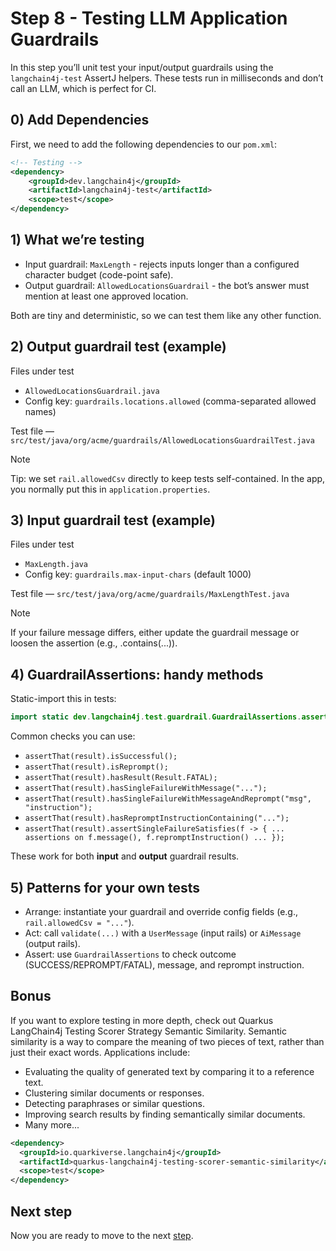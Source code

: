 # Step 8 - Testing LLM Application Guardrails

In this step you’ll unit test your input/output guardrails using the `langchain4j-test` AssertJ helpers.
These tests run in milliseconds and don’t call an LLM, which is perfect for CI.

## 0) Add Dependencies
First, we need to add the following dependencies to our `pom.xml`:

```xml
<!-- Testing -->
<dependency>
    <groupId>dev.langchain4j</groupId>
    <artifactId>langchain4j-test</artifactId>
    <scope>test</scope>
</dependency>
```

## 1) What we’re testing

- Input guardrail: `MaxLength` - rejects inputs longer than a configured character budget (code-point safe).
- Output guardrail: `AllowedLocationsGuardrail` - the bot’s answer must mention at least one approved location.

Both are tiny and deterministic, so we can test them like any other function.

## 2) Output guardrail test (example)
Files under test

- `AllowedLocationsGuardrail.java`
- Config key: `guardrails.locations.allowed` (comma-separated allowed names)

Test file — `src/test/java/org/acme/guardrails/AllowedLocationsGuardrailTest.java`

> [!NOTE]
> Tip: we set `rail.allowedCsv` directly to keep tests self-contained.
> In the app, you normally put this in `application.properties`.

## 3) Input guardrail test (example)

Files under test
- `MaxLength.java`
- Config key: `guardrails.max-input-chars` (default 1000)

Test file — `src/test/java/org/acme/guardrails/MaxLengthTest.java`

> [!NOTE]
> If your failure message differs, either update the guardrail message or loosen the assertion (e.g., .contains(...)).

## 4) GuardrailAssertions: handy methods
Static-import this in tests:
```java
import static dev.langchain4j.test.guardrail.GuardrailAssertions.assertThat;
```

Common checks you can use:
- `assertThat(result).isSuccessful();`
- `assertThat(result).isReprompt();`
- `assertThat(result).hasResult(Result.FATAL);`
- `assertThat(result).hasSingleFailureWithMessage("...");`
- `assertThat(result).hasSingleFailureWithMessageAndReprompt("msg", "instruction");`
- `assertThat(result).hasRepromptInstructionContaining("...");`
- `assertThat(result).assertSingleFailureSatisfies(f -> { ... assertions on f.message(), f.repromptInstruction() ... });`

These work for both **input** and **output** guardrail results.


## 5) Patterns for your own tests
- Arrange: instantiate your guardrail and override config fields (e.g., `rail.allowedCsv = "..."`).
- Act: call `validate(...)` with a `UserMessage` (input rails) or `AiMessage` (output rails).
- Assert: use `GuardrailAssertions` to check outcome (SUCCESS/REPROMPT/FATAL), message, and reprompt instruction.


## Bonus
If you want to explore testing in more depth, check out Quarkus LangChain4j Testing Scorer Strategy Semantic Similarity.
Semantic similarity is a way to compare the meaning of two pieces of text, rather than just their exact words.
Applications include:
- Evaluating the quality of generated text by comparing it to a reference text.
- Clustering similar documents or responses.
- Detecting paraphrases or similar questions.
- Improving search results by finding semantically similar documents.
- Many more...

```pom.xml
<dependency>
  <groupId>io.quarkiverse.langchain4j</groupId>
  <artifactId>quarkus-langchain4j-testing-scorer-semantic-similarity</artifactId>
  <scope>test</scope>
</dependency>
```


## Next step

Now you are ready to move to the next [step](./../step-bonus-01-observability/README.md).